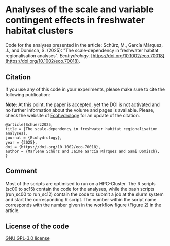 # Analyses of the scale and variable contingent effects in freshwater habitat clusters
Code for the analyses presented in the article: Schürz, M., García Márquez, J., and Domisch, S. (2025): "The scale-dependency in freshwater habitat regionalisation analyses". *Ecohydrology*. [https://doi.org/10.1002/eco.70018](https://doi.org/10.1002/eco.70018).


## Citation
If you use any of this code in your experiments, please make sure to cite the following publication:

**Note:** At this point, the paper is accepted, yet the DOI is not activated and no further information about the volume and pages is available. Please, check the website of [Ecohydrology](https://doi.org/10.1016/10.1002/eco.70018) for an update of the citation.

```{bash}
@article{Schuerz2025,
title = {The scale-dependency in freshwater habitat regionalisation analyses},
journal = {Ecohydrology},
year = {2025},
doi = {https://doi.org/10.1002/eco.70018},
author = {Marlene Schürz and Jaime García Márquez and Sami Domisch},
}
```
## Comment
Most of the scripts are optimised to run on a HPC-Cluster. The R scripts (sc00 to sc15) contain the code for the analyses, while the bash scripts (run_sc00 to run_sc12) contain the code to submit a job at the slurm system and start the corresponding R script.
The number within the script name corresponds with the number given in the workflow figure (Figure 2) in the article.

## License of the code 
[GNU GPL-3.0 license](https://github.com/mueblacker/clustering_basins/blob/main/LICENSE)


